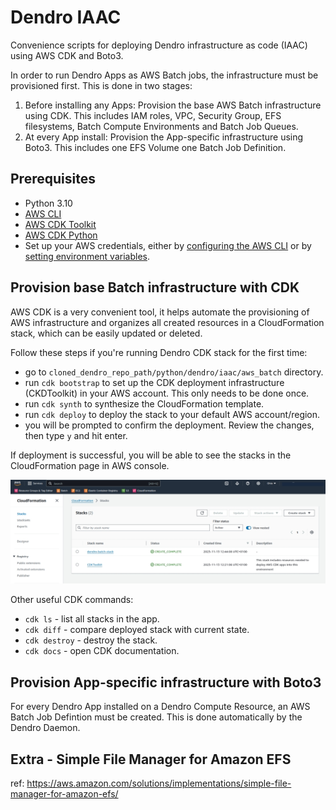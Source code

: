 # Dendro IAAC

Convenience scripts for deploying Dendro infrastructure as code (IAAC) using AWS CDK and Boto3.

In order to run Dendro Apps as AWS Batch jobs, the infrastructure must be provisioned first. This is done in two stages:

1. Before installing any Apps: Provision the base AWS Batch infrastructure using CDK. This includes IAM roles, VPC, Security Group, EFS filesystems, Batch Compute Environments and Batch Job Queues.
2. At every App install: Provision the App-specific infrastructure using Boto3. This includes one EFS Volume one Batch Job Definition.

## Prerequisites

- Python 3.10
- [AWS CLI](https://docs.aws.amazon.com/cli/latest/userguide/getting-started-install.html)
- [AWS CDK Toolkit](https://docs.aws.amazon.com/cdk/latest/guide/cli.html)
- [AWS CDK Python](https://docs.aws.amazon.com/cdk/latest/guide/work-with-cdk-python.html)
- Set up your AWS credentials, either by [configuring the AWS CLI](https://docs.aws.amazon.com/cli/latest/userguide/cli-configure-quickstart.html) or by [setting environment variables](https://docs.aws.amazon.com/cli/latest/userguide/cli-configure-envvars.html).


## Provision base Batch infrastructure with CDK

AWS CDK is a very convenient tool, it helps automate the provisioning of AWS infrastructure and organizes all created resources in a CloudFormation stack, which can be easily updated or deleted.

Follow these steps if you're running Dendro CDK stack for the first time:
- go to `cloned_dendro_repo_path/python/dendro/iaac/aws_batch` directory.
- run `cdk bootstrap` to set up the CDK deployment infrastructure (CKDToolkit) in your AWS account. This only needs to be done once.
- run `cdk synth` to synthesize the CloudFormation template.
- run `cdk deploy` to deploy the stack to your default AWS account/region.
- you will be prompted to confirm the deployment. Review the changes, then type `y` and hit enter.

If deployment is successful, you will be able to see the stacks in the CloudFormation page in AWS console.

![CloudFormation stacks](./media/cloudformation_page.jpg)

Other useful CDK commands:
- `cdk ls` - list all stacks in the app.
- `cdk diff` - compare deployed stack with current state.
- `cdk destroy` - destroy the stack.
- `cdk docs` - open CDK documentation.

## Provision App-specific infrastructure with Boto3

For every Dendro App installed on a Dendro Compute Resource, an AWS Batch Job Defintion must be created. This is done automatically by the Dendro Daemon.


## Extra - Simple File Manager for Amazon EFS

ref: https://aws.amazon.com/solutions/implementations/simple-file-manager-for-amazon-efs/